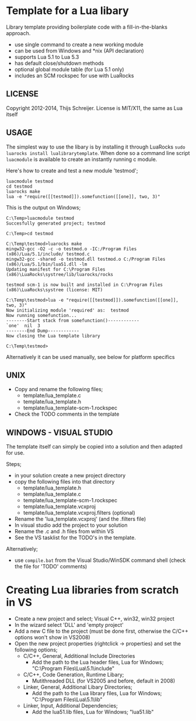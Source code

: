 Template for a Lua libary
=========================
Library template providing boilerplate code with a fill-in-the-blanks approach.

* use single command to create a new working module
* can be used from Windows and *nix (API declaration)
* supports Lua 5.1 to Lua 5.3
* has default close/shutdown methods
* optional global module table (for Lua 5.1 only)
* includes an SCM rockspec for use with LuaRocks

LICENSE
-------
Copyright 2012-2014, Thijs Schreijer. License is MIT/X11, the same as Lua itself

USAGE
-----
The simplest way to use the libary is by installing it through LuaRocks `sudo luarocks install lualibrarytemplate`.
When done so a command line script `luacmodule` is available to create an instantly running c module.

Here's how to create and test a new module 'testmod';
````
luacmodule testmod
cd testmod
luarocks make
lua -e "require([[testmod]]).somefunction([[one]], two, 3)"
````
This is the output on Windows;
````
C:\Temp>luacmodule testmod
Succesfully generated project; testmod

C:\Temp>cd testmod

C:\Temp\testmod>luarocks make
mingw32-gcc -O2 -c -o testmod.o -IC:/Program Files (x86)/Lua/5.1/include/ testmod.c
mingw32-gcc -shared -o testmod.dll testmod.o C:/Program Files (x86)/Lua/5.1/bin/lua51.dll -lm
Updating manifest for C:\Program Files (x86)\LuaRocks\systree/lib/luarocks/rocks

testmod scm-1 is now built and installed in C:\Program Files (x86)\LuaRocks\systree (license: MIT)

C:\Temp\testmod>lua -e "require([[testmod]]).somefunction([[one]], two, 3)"
Now initializing module 'required' as:  testmod
Now running somefunction...
--------Start stack from somefunction()------------
`one'  nil  3
--------End Dump------------
Now closing the Lua template library

C:\Temp\testmod>
````

Alternatively it can be used manually, see below for platform specifics

UNIX
-----
* Copy and rename the following files;
    * template/lua_template.c
    * template/lua_template.h
    * template/lua_template-scm-1.rockspec
* Check the TODO comments in the template

WINDOWS - VISUAL STUDIO
----------------------------
The template itself can simply be copied into a solution and then
adapted for use.

Steps;

* in your solution create a new project directory
* copy the following files into that directory
    * template/lua_template.h
    * template/lua_template.c
    * template/lua_template-scm-1.rockspec
    * template/lua_template.vcxproj
    * template/lua_template.vcxproj.filters (optional)
* Rename the 'lua_template.vcxproj' (and the .filters file)
* In visual studio add the project to your solution
* Rename the .c and .h files from within VS
* See the VS tasklist for the TODO's in the template.

Alternatively;
* use `compile.bat` from the Visual Studio/WinSDK command shell
(check the file for 'TODO' comments)


Creating Lua libraries from scratch in VS
=========================================
* Create a new project and select; Visual C++, win32, win32 project
* In the wizard select 'DLL' and 'empty project'
* Add a new C file to the project (must be done first, otherwise the C/C++ options won't show in VS2008)
* Open the new project properties (rightclick -> properties) and set
the following options;
  * C/C++, General, Additional Include Directories
      * Add the path to the Lua header files, Lua for Windows; "C:\Program Files\Lua\5.1\include"
  * C/C++, Code Generation, Runtime Libary;
      * Mutithreaded DLL (for VS2005 and before, default in 2008)
  * Linker, General, Additional Libary Directories;
      * Add the path to the Lua library files, Lua for Windows;
        "C:\Program Files\Lua\5.1\lib"
   * Linker, Input, Additional Dependencies;
      * Add the lua51.lib files, Lua for Windows;
        "lua51.lib"
